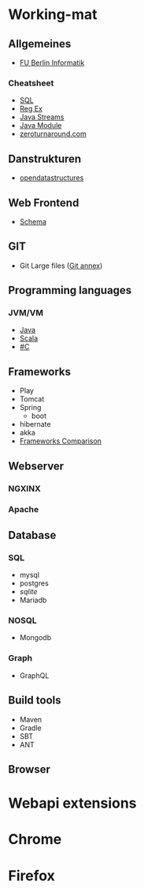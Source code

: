 # Working-mat
## Allgemeines 
  * [FU Berlin Informatik](http://www.inf.fu-berlin.de/lehre/SS16/infb/)
  ### Cheatsheet
  * [SQL](http://files.zeroturnaround.com/pdf/zt_sql_cheat_sheet.pdf)
  * [Reg Ex](http://files.zeroturnaround.com/pdf/zt_regular-expressions-cheat-sheet.pdf)
  * [Java Streams](http://files.zeroturnaround.com/pdf/zt_java8_streams_cheat_sheet.pdf)
  * [Java Module](http://files.zeroturnaround.com/pdf/RebelLabs-Java-9-modules-cheat-sheet.pdf)
  * [zeroturnaround.com](https://zeroturnaround.com/rebellabs/reports/)
## Danstrukturen
  * [opendatastructures](http://opendatastructures.org/ods-java/)

## Web Frontend
  * [Schema](http://schema.org/docs/gs.html)

## GIT
  * Git Large files ([Git annex](https://git-annex.branchable.com/))
## Programming languages
### JVM/VM
* [Java](https://github.com/xairam/Working-mat/blob/master/ProgrammingLangs/Java/java.md)
* [Scala](https://github.com/xairam/Working-mat/blob/master/ProgrammingLangs/Scala/scala.md)
* [\#C]()
    
## Frameworks
* Play
* Tomcat
* Spring
  * boot
* hibernate
* akka
* [Frameworks Comparison](https://zeroturnaround.com/rebellabs/the-curious-coders-java-web-frameworks-comparison-spring-mvc-grails-vaadin-gwt-wicket-play-struts-and-jsf/7/)

## Webserver   
### NGXINX   
### Apache   




## Database
### SQL
* mysql
* postgres
* _sqlite_
* Mariadb
### NOSQL
* Mongodb
### Graph
* GraphQL


## Build tools
* Maven
* Gradle
* SBT
* ANT




## Browser
 # Webapi extensions
 # Chrome
 # Firefox

